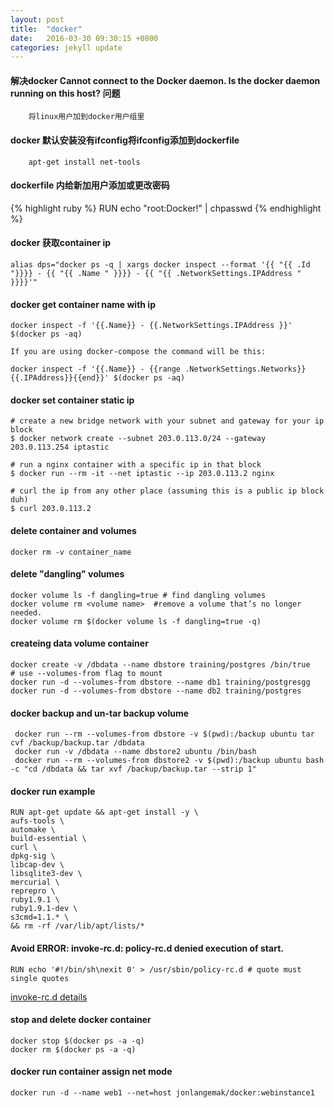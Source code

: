 ```yaml
---
layout: post
title:  "docker"
date:   2016-03-30 09:30:15 +0800
categories: jekyll update
---
```


#### 解决docker Cannot connect to the Docker daemon. Is the docker daemon running on this host? 问题

```
    将linux用户加到docker用户组里
```

#### docker 默认安装没有ifconfig将ifconfig添加到dockerfile
```
    apt-get install net-tools
```

#### dockerfile 内给新加用户添加或更改密码
{% highlight ruby %}
RUN echo "root:Docker!" | chpasswd
{% endhighlight %}


#### docker 获取container ip

    alias dps="docker ps -q | xargs docker inspect --format '{{ "{{ .Id "}}}} - {{ "{{ .Name " }}}} - {{ "{{ .NetworkSettings.IPAddress " }}}}'"


#### docker get container name with ip

    docker inspect -f '{{.Name}} - {{.NetworkSettings.IPAddress }}' $(docker ps -aq)

    If you are using docker-compose the command will be this:

    docker inspect -f '{{.Name}} - {{range .NetworkSettings.Networks}}{{.IPAddress}}{{end}}' $(docker ps -aq)

#### docker set container static ip

    # create a new bridge network with your subnet and gateway for your ip block
    $ docker network create --subnet 203.0.113.0/24 --gateway 203.0.113.254 iptastic

    # run a nginx container with a specific ip in that block
    $ docker run --rm -it --net iptastic --ip 203.0.113.2 nginx

    # curl the ip from any other place (assuming this is a public ip block duh)
    $ curl 203.0.113.2


#### delete container and volumes
    docker rm -v container_name

#### delete "dangling" volumes
    docker volume ls -f dangling=true # find dangling volumes
    docker volume rm <volume name>  #remove a volume that’s no longer needed.
    docker volume rm $(docker volume ls -f dangling=true -q)


#### createing data volume container
    docker create -v /dbdata --name dbstore training/postgres /bin/true
    # use --volumes-from flag to mount
    docker run -d --volumes-from dbstore --name db1 training/postgresgg
    docker run -d --volumes-from dbstore --name db2 training/postgres


#### docker backup and un-tar backup volume
     docker run --rm --volumes-from dbstore -v $(pwd):/backup ubuntu tar cvf /backup/backup.tar /dbdata
     docker run -v /dbdata --name dbstore2 ubuntu /bin/bash
     docker run --rm --volumes-from dbstore2 -v $(pwd):/backup ubuntu bash -c "cd /dbdata && tar xvf /backup/backup.tar --strip 1"


#### docker run example
    RUN apt-get update && apt-get install -y \
    aufs-tools \
    automake \
    build-essential \
    curl \
    dpkg-sig \
    libcap-dev \
    libsqlite3-dev \
    mercurial \
    reprepro \
    ruby1.9.1 \
    ruby1.9.1-dev \
    s3cmd=1.1.* \
    && rm -rf /var/lib/apt/lists/*

#### Avoid ERROR: invoke-rc.d: policy-rc.d denied execution of start.
    RUN echo '#!/bin/sh\nexit 0' > /usr/sbin/policy-rc.d # quote must single quotes

[invoke-rc.d details](http://askubuntu.com/questions/365911/why-the-services-do-not-start-at-installation)
                                                    
#### stop and delete docker container
    docker stop $(docker ps -a -q)
    docker rm $(docker ps -a -q)

#### docker run container assign net mode
    docker run -d --name web1 --net=host jonlangemak/docker:webinstance1

